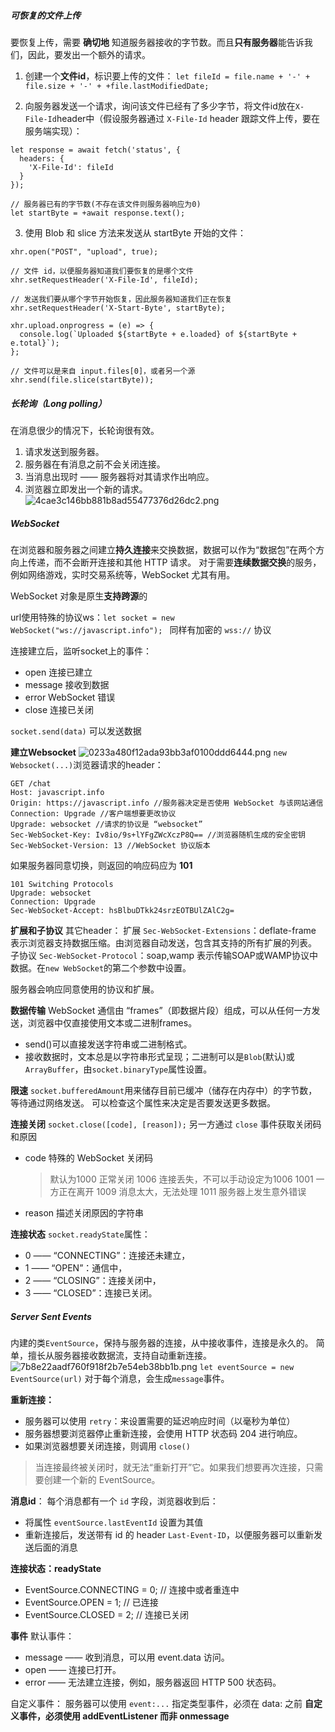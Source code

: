 ##### 可恢复的文件上传
要恢复上传，需要 **确切地** 知道服务器接收的字节数。而且**只有服务器**能告诉我们，因此，要发出一个额外的请求。

1. 创建一个**文件id**，标识要上传的文件：
    `let fileId = file.name + '-' + file.size + '-' + +file.lastModifiedDate;`
    
2. 向服务器发送一个请求，询问该文件已经有了多少字节，将文件id放在`X-File-Id`header中（假设服务器通过 `X-File-Id` header 跟踪文件上传，要在服务端实现）：
```
let response = await fetch('status', {
  headers: {
    'X-File-Id': fileId
  }
});

// 服务器已有的字节数(不存在该文件则服务器响应为0)
let startByte = +await response.text();
```
3. 使用 Blob 和 slice 方法来发送从 startByte 开始的文件：
```
xhr.open("POST", "upload", true);

// 文件 id，以便服务器知道我们要恢复的是哪个文件
xhr.setRequestHeader('X-File-Id', fileId);

// 发送我们要从哪个字节开始恢复，因此服务器知道我们正在恢复
xhr.setRequestHeader('X-Start-Byte', startByte);

xhr.upload.onprogress = (e) => {
  console.log(`Uploaded ${startByte + e.loaded} of ${startByte + e.total}`);
};

// 文件可以是来自 input.files[0]，或者另一个源
xhr.send(file.slice(startByte));
```

##### 长轮询（Long polling）
在消息很少的情况下，长轮询很有效。

1. 请求发送到服务器。
2. 服务器在有消息之前不会关闭连接。
3. 当消息出现时 —— 服务器将对其请求作出响应。
4. 浏览器立即发出一个新的请求。
![4cae3c146bb881b8ad55477376d26dc2.png](evernotecid://AD55C2FF-DB70-4AF5-9F57-2A1073AF7668/appyinxiangcom/17648251/ENResource/p1075)

##### WebSocket
在浏览器和服务器之间建立**持久连接**来交换数据，数据可以作为“数据包”在两个方向上传递，而不会断开连接和其他 HTTP 请求。
对于需要**连续数据交换**的服务，例如网络游戏，实时交易系统等，WebSocket 尤其有用。

WebSocket 对象是原生**支持跨源**的

url使用特殊的协议ws：`let socket = new WebSocket("ws://javascript.info");
`
同样有加密的 `wss://` 协议

连接建立后，监听socket上的事件：
- open 连接已建立
- message 接收到数据
- error WebSocket 错误
- close 连接已关闭

`socket.send(data)` 可以发送数据

**建立Websocket**
![0233a480f12ada93bb3af0100ddd6444.png](evernotecid://AD55C2FF-DB70-4AF5-9F57-2A1073AF7668/appyinxiangcom/17648251/ENResource/p1076)
`new Websocket(...)`浏览器请求的header：
```
GET /chat
Host: javascript.info
Origin: https://javascript.info //服务器决定是否使用 WebSocket 与该网站通信
Connection: Upgrade //客户端想要更改协议
Upgrade: websocket //请求的协议是 “websocket”
Sec-WebSocket-Key: Iv8io/9s+lYFgZWcXczP8Q== //浏览器随机生成的安全密钥
Sec-WebSocket-Version: 13 //WebSocket 协议版本
```
如果服务器同意切换，则返回的响应码应为 **101**
```
101 Switching Protocols
Upgrade: websocket
Connection: Upgrade
Sec-WebSocket-Accept: hsBlbuDTkk24srzEOTBUlZAlC2g=
```
**扩展和子协议**
其它header：
扩展 `Sec-WebSocket-Extensions`：deflate-frame 表示浏览器支持数据压缩。由浏览器自动发送，包含其支持的所有扩展的列表。
子协议 `Sec-WebSocket-Protocol`：soap,wamp 表示传输SOAP或WAMP协议中数据。在`new WebSocket`的第二个参数中设置。

服务器会响应同意使用的协议和扩展。

**数据传输**
WebSocket 通信由 “frames”（即数据片段）组成，可以从任何一方发送，浏览器中仅直接使用文本或二进制frames。

- send()可以直接发送字符串或二进制格式。
- 接收数据时，文本总是以字符串形式呈现；二进制可以是`Blob`(默认)或`ArrayBuffer`，由`socket.binaryType`属性设置。

**限速**
`socket.bufferedAmount`用来储存目前已缓冲（储存在内存中）的字节数，等待通过网络发送。
可以检查这个属性来决定是否要发送更多数据。

**连接关闭**
`socket.close([code], [reason]);`
另一方通过 `close` 事件获取关闭码和原因
- code 特殊的 WebSocket 关闭码
    > 默认为1000 正常关闭
    > 1006 连接丢失，不可以手动设定为1006
    > 1001 一方正在离开
    > 1009 消息太大，无法处理
    > 1011 服务器上发生意外错误
- reason 描述关闭原因的字符串

**连接状态**
`socket.readyState`属性：
- 0 —— “CONNECTING”：连接还未建立，
- 1 —— “OPEN”：通信中，
- 2 —— “CLOSING”：连接关闭中，
- 3 —— “CLOSED”：连接已关闭。

##### Server Sent Events
内建的类`EventSource`，保持与服务器的连接，从中接收事件，连接是永久的。
简单，擅长从服务器接收数据流，支持自动重新连接。
![7b8e22aadf760f918f2b7e54eb38bb1b.png](evernotecid://AD55C2FF-DB70-4AF5-9F57-2A1073AF7668/appyinxiangcom/17648251/ENResource/p1077)
`let eventSource = new EventSource(url)`
对于每个消息，会生成`message`事件。

**重新连接：**
- 服务器可以使用 `retry`：来设置需要的延迟响应时间（以毫秒为单位）
- 服务器想要浏览器停止重新连接，会使用 HTTP 状态码 204 进行响应。
- 如果浏览器想要关闭连接，则调用 `close()`

> 当连接最终被关闭时，就无法“重新打开”它。如果我们想要再次连接，只需要创建一个新的 EventSource。

**消息id**：
每个消息都有一个 `id` 字段，浏览器收到后：
- 将属性 `eventSource.lastEventId` 设置为其值
- 重新连接后，发送带有 id 的 header `Last-Event-ID`，以便服务器可以重新发送后面的消息

**连接状态：readyState**
- EventSource.CONNECTING = 0; // 连接中或者重连中
- EventSource.OPEN = 1;       // 已连接
- EventSource.CLOSED = 2;     // 连接已关闭

**事件**
默认事件：

* message —— 收到消息，可以用 event.data 访问。
* open —— 连接已打开。
* error —— 无法建立连接，例如，服务器返回 HTTP 500 状态码。

自定义事件：
服务器可以使用 `event:...` 指定类型事件，必须在 data: 之前
**自定义事件，必须使用 addEventListener 而非 onmessage**

